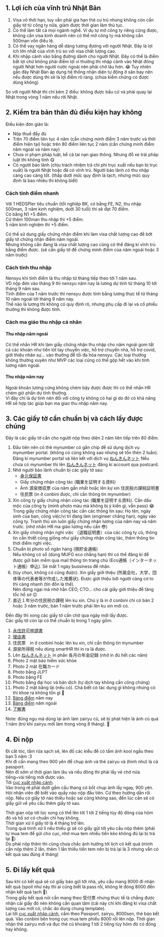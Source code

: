 ## 1. Lợi ích của vĩnh trú Nhật Bản
1. Visa vô thời hạn, tuy vẫn phải gia hạn thẻ cư trú nhưng không còn cần giấy tờ từ công ty nữa, giảm được thời gian làm thủ tục.
2. Có thể làm tất cả mọi ngành nghề. Ví dụ tự mở công ty riêng cũng được, không cần visa kinh doanh nên có thể mở công ty mà không cần 500man vốn điều lệ.
3. Có thể vay ngân hàng dễ dàng tương đương với người Nhật. Đây là lợi ích lớn nhất của vĩnh trú so với visa chất lượng cao.
4. Khi nhập cảnh vào bằng đường dành cho người Nhật. Đây có thể là điểm bất lợi chứ không phải điểm lợi vì thường thì nhập cảnh vào Nhật đông người Nhật hơn người nước ngoài nên phải chờ lâu hơn. 😂 
   Tuy nhiên gần đây Nhật Bản áp dụng hệ thống nhận diện tự động ở sân bay nên nếu được dùng thì sẽ là lợi điểm rõ ràng. (chưa kiểm chứng có được dùng không)

So với người Nhật thì chỉ kém 2 điều: không được bầu cử và phải quay lại Nhật trong vòng 1 năm nếu rời Nhật.

## 2. Kiểm tra bản thân đủ điều kiện hay không
Điều kiện đơn giản là:
+ Nộp thuế đầy đủ
+ Trên 70 điểm liên tục 4 năm (cần chứng minh điểm 3 năm trước và thời điểm hiện tại) hoặc trên 80 điểm liên tục 2 năm (cần chứng minh điểm năm ngoái và năm nay)
+ Chưa vi phạm pháp luật, kể cả tai nạn giao thông. Nhưng đỗ xe trái pháp luật thì không tính 😋
+ Có người bảo lãnh (chịu trách nhiệm trả chi phí trục xuất nếu bạn bị trục xuất) là người Nhật hoặc đã có vĩnh trú. Người bảo lãnh có thu nhập càng cao càng tốt. (thấp dưới mức quy định là tạch, nhưng mức quy định là bao nhiêu thì không biết)

### Cách tính điểm nhanh
Với 1 HEDSPIer tiêu chuẩn (tốt nghiệp BK, có bằng FE, N2, thu nhập 500man, 3 năm kinh nghiệm, dưới 30 tuổi) thì sẽ đạt 70 điểm.  
Có bằng N1 +5 điểm.  
Cứ thêm 100man thu nhập thì +5 điểm.  
5 năm kinh nghiệm thì +5 điểm.  

Có thể sử dụng giấy chứng nhận điểm khi làm visa chất lượng cao để bớt giấy tờ chứng nhận điểm năm ngoái.  
Nhưng không cần đang là visa chất lượng cao cũng có thể đăng kí vĩnh trú bằng điểm được. (sẽ cần giấy tờ để chứng minh điểm của năm ngoái hoặc 3 năm trước)

### Cách tính thu nhập
Nensyu khi tính điểm là thu nhập từ tháng tiếp theo tới 1 năm sau.  
VD nộp đơn vào tháng 9 thì nensyu năm nay là lương dự tính từ tháng 10 tới tháng 9 năm sau.  
Tính điểm của 1 năm trước thì nensyu được tính bằng lương thực tế từ tháng 10 năm ngoái tới tháng 9 năm nay.  
Thế nào là lương thì không có quy định rõ, nhưng phụ cấp đi lại và cổ phiếu thưởng thì không được tính.  

### Cách ma giáo thu nhập cá nhân
#### Thu nhập năm ngoái
Có thể nhắn HR khi làm giấy chứng nhận thu nhập cho năm ngoái gom tất cả các khoản như tiền lót tay chuyển việc, hỗ trợ chuyển nhà, hỗ trợ covid, giới thiệu nhân sự... vào thưởng để tối đa hóa nensyu.
Các loại thưởng không thường xuyên như MVP các loại cũng có thể gộp hết vào khi tính lương năm ngoái.
####  Thu nhập năm nay
Ngoài khoản lương cứng không chém bậy được được thì có thể nhắn HR chém gió phần dự tính thưởng.  
Vì đây chỉ là dự tính nên đối với công ty không có hại gì do đó có khả năng HR sẽ hợp tác giúp bạn ma giao thu nhập năm nay.

## 3. Các giấy tờ cần chuẩn bị và cách lấy được chúng
Đây là các giấy tờ cần cho người nộp theo diện 2 năm liên tiếp trên 80 điểm.
1. Đầu tiên nên có thẻ mynumber có gắn chip để sử dụng dịch vụ mynumber portal. (không có cũng không sao nhưng sẽ tốn thên 2 tuần).
   Đăng kí mynumber portal và liên kết với dịch vụ [ねんきんネット](https://www.nenkin.go.jp/n_net/) 
   Nếu chưa có mynumber thì lên [ねんきんネット](https://www.nenkin.go.jp/n_net/) đăng kí account qua postcard.
2. Nhờ người bảo lãnh chuẩn bị các giấy tờ sau:
   + [身元保証書](https://www.moj.go.jp/isa/content/930002536.pdf)
   + Giấy chứng nhận công tác (職業を証明する資料)
   + Ảnh 源泉徴収票 của năm gần nhất hoặc lên kự xin 住民税の課税証明書
   + 住民票 (in ở conbini được, chỉ cần thông tin mynumber)
3. Xin công ty giấy chứng nhận công tác (職業を証明する資料). Cần dấu mộc của công ty (mình photo màu mà không bị ý kiến gì, vẫn pass) 😂  
   Trong giấy chứng nhận công tác cần các thông tin sau: Họ tên, ngày sinh của bạn, công việc/vị trí đang làm (engineer chẳng hạn), ngày vào công ty.
   Tranh thủ xin luôn giấy chứng nhận lương của năm nay và năm trước. (nhớ nhắn HR ma giáo lương nếu cần 😎)
4. Xin giấy chứng nhận nghỉ việc （退職証明書）của các công ty cũ, thông tin cần thiết cũng giống như giấy chứng nhận công tác, thêm thông tin thời điểm nghỉ việc.  
5. Chuẩn bị photo sổ ngân hàng (預貯金通帳)  
   Nếu không có sổ (dùng MUFG eco chẳng hạn) thì có thể đăng kí để được gửi bản mềm qua mail thông tin trang chủ (Eco通帳（インターネット通帳）申込). Sẽ mất 1 ngày bussiness để nhận.
6. (tùy chọn, không có cũng được). Xin giấy giới thiệu (所属会社，大学，団体等の代表者等が作成した推薦状). Được giới thiệu bởi người càng cơ to thì càng nhanh (tin đồn là thế).  
   Nên đừng ngại mà nhờ hẳn CEO, CTO... cho cái giấy giới thiệu để tăng tốc hồ sơ 😉  
7. 直近１年分の住民税の課税 lên ku xin. Chú ý là in ở conbini chỉ có bản 2 hoặc 3 năm trước, bản 1 năm trước phải lên ku xin mới có.

Đến đây thì xong các giấy tờ cần chờ qua ngày mới lấy được.  
Các giấy tờ còn lại có thể chuẩn bị trong 1 ngày gồm:  
1. [永住許可申請書](https://www.moj.go.jp/isa/content/930002836.xls)
2. [理由書](https://docs.google.com/document/d/1-ZmF3O-l-pkEhxecUyOPmOcQ4Mu0Mxqy/edit?usp=sharing&ouid=114885113589833778776&rtpof=true&sd=true)
3. 住民票　in ở conbini hoặc lên ku xin, chỉ cần thông tin mynumber
4. 源泉所得税 nếu dùng smartHR thì in ra là được.
5. Lên [ねんきんネット](https://www.nenkin.go.jp/n_net/) in phần 各月の年金記録 (nhớ in đủ hết các năm)
6. Photo 2 mặt bảo hiểm sức khỏe
7. Photo 2 mặt 在職カード
8. Photo bằng JLPT
9. Photo bằng FE
10. Photo bằng đại học và bản dịch (tự dịch tay không cần công chứng)
11. Photo 2 mặt bằng lái (nếu có). Chả biết có tác dụng gì không nhưng có thì khoe ra không tốn gì 🤣
12. [Bảng điểm](https://www.moj.go.jp/isa/publications/materials/newimmiact_3_evaluate_index.html) năm nay
13. [Bảng điểm](https://www.moj.go.jp/isa/publications/materials/newimmiact_3_evaluate_index.html) năm ngoái
14. [了解書](https://www.moj.go.jp/isa/content/001355579.pdf)

Note: đừng ngu mà dùng lại ảnh làm zairyu cũ, sẽ bị phát hiện là ảnh cũ quá 1 năm (trừ khi zairyu mới làm trong vòng 8 tháng). 🤣

## 4. Đi nộp
Đi cắt tóc, tắm rửa sạch sẽ, lên đồ các kiểu để có tấm ảnh kool ngầu theo bạn 5 năm :3  
Khi đi cần mang theo 900 yên để chụp ảnh và thẻ zairyu và (hình như) là cả passport.  
Nên đi sớm vì thời gian làm lâu và nếu đông thì phải lấy vé chờ nửa tiếng~vài tiếng mới được vào.  
Tới [cục xuất nhập cảnh](https://goo.gl/maps/Piz43mzYBZytNgD38).  
Vào trong rẽ phải dưới gầm cầu thang có bốt chụp ảnh lấy ngay, 900 yên.  
Hỏi nhân viên để biết vào quầy nào nộp đầu tiên. Cứ theo hướng dẫn rồi nộp. Nếu có giấy tờ nào thiếu hoặc sai cũng không sao, đến lúc cần sẽ có giấy gửi về yêu cầu thêm giấy tờ sau.  

Thời gian nộp tới lúc xong có thể lên tới 1 tới 2 tiếng tùy độ đông của hôm đó và hồ sơ có chuẩn chỉ hay không.  
Thời gian xử lí giấy tờ là 4 tháng trở lên.  
Trong quá trình xử lí nếu thiếu gì sẽ có giấy gửi tới yêu cầu nộp thêm (phải tự mua tem để gửi cho cục, nhớ mua tem nhiều tiền kẻo không đủ lại bị trả lại 🤣)  
Dù phải nộp thêm thì cũng chưa chắc ảnh hưởng tới lịch có kết quả (mình cần nộp thêm 2 lần, thêm 1 lần thiếu tiền tem nên bị trả lại là 3 nhưng vẫn có kết quả sau đúng 4 tháng)

## 5. Đi lấy kết quả
Sau khi có kết quả sẽ có giấy báo gửi tới nhà, yêu cầu mang 8000 đi nhận kết quả (spoil như này thì ai cũng biết là pass rồi, không lẽ đóng 8000 đến nhận kết quả tạch 🤣)  
Trong giấy kết quả nói cần mang theo 受付票 nhưng thực tế là chẳng được nhận cái giấy đó nên không cần quan tâm (cái này chỉ khi đăng kí visa chất lượng cao mới có, chắc do dùng chung template).  
Lại tới [cục xuất nhập cảnh](https://goo.gl/maps/Piz43mzYBZytNgD38), cầm theo Passport, zairyu, 8000sen, thẻ báo kết quả.
Vào conbini bên trong cục mua tem phiếu 8000 rồi lên nộp.
Thời gian nhận thẻ zairyu mới và đục thẻ cũ khoảng 1 tới 2 tiếng tùy hôm đó có đông hay không.
